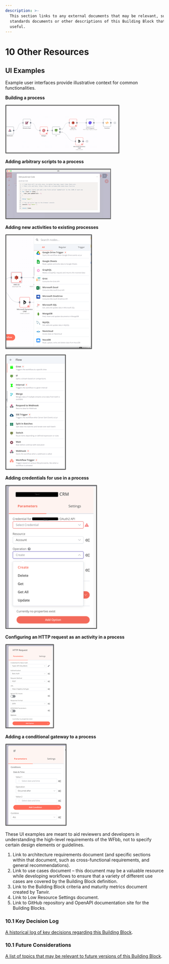 ```yaml
---
description: >-
  This section links to any external documents that may be relevant, such as
  standards documents or other descriptions of this Building Block that may be
  useful.
---
```


# 10 Other Resources

## UI Examples

Example user interfaces provide illustrative context for common functionalities.

**Building a process**

![alt\_text](../diagrams/image8.png)

**Adding arbitrary scripts to a process**

![alt\_text](../diagrams/image9.png)

**Adding new activities to existing processes**

![alt\_text](../diagrams/image10.png)

![alt\_text](../diagrams/image11.png)

**Adding credentials for use in a process**

![alt\_text](../diagrams/image12.png)

**Configuring an HTTP request as an activity in a process**

![alt\_text](../diagrams/image13.png)

**Adding a conditional gateway to a process**

![alt\_text](../diagrams/image14.png)

These UI examples are meant to aid reviewers and developers in understanding the high-level requirements of the WFbb, not to specify certain design elements or guidelines.

1. Link to architecture requirements document (and specific sections within that document, such as cross-functional requirements, and general recommendations).
2. Link to use cases document – this document may be a valuable resource while developing workflows to ensure that a variety of different use cases are covered by the Building Block definition.
3. Link to the Building Block criteria and maturity metrics document created by Tanvir.
4. Link to Low Resource Settings document.
5. Link to GitHub repository and OpenAPI documentation site for the Building Blocks.

### 10.1 Key Decision Log <a href="#10.2-key-decision-log" id="10.2-key-decision-log"></a>

[A historical log of key decisions regarding this Building Block](https://govstack-global.atlassian.net/wiki/spaces/GH/pages/183205892). ​

### 10.1 Future Considerations <a href="#10.3-future-considerations" id="10.3-future-considerations"></a>

[A list of topics that may be relevant to future versions of this Building Block](https://govstack-global.atlassian.net/wiki/spaces/GH/pages/183500904).&#x20;
